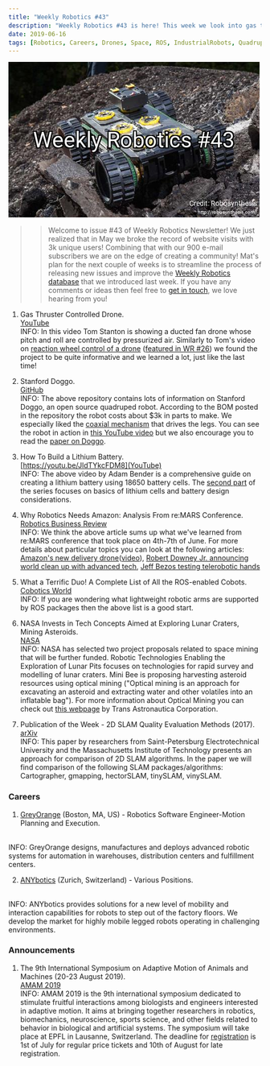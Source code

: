 ```yaml
---
title: "Weekly Robotics #43"
description: "Weekly Robotics #43 is here! This week we look into gas thruster controlled drone, a fully open source quadruped, building batteries and more!"
date: 2019-06-16
tags: [Robotics, Careers, Drones, Space, ROS, IndustrialRobots, Quadrupeds, Sensors]
---
```

![HeaderImage](/img/headers/43.jpg "Header image")

>> Welcome to issue #43 of Weekly Robotics Newsletter! We just realized that in May we broke the record of website visits with 3k unique users! Combining that with our 900 e-mail subscribers we are on the edge of creating a community! Mat's plan for the next couple of weeks is to streamline the process of releasing new issues and improve the [Weekly Robotics database](https://weeklyrobotics.com/awesome-wr) that we introduced last week. If you have any comments or ideas then feel free to [get in touch](mailto:contact@weeklyrobotics.com), we love hearing from you!

1) Gas Thruster Controlled Drone.
<br>[YouTube](https://youtu.be/XpA6qpNlNOE)<br>
INFO: In this video Tom Stanton is showing a ducted fan drone whose pitch and roll are controlled by pressurized air. Similarly to Tom's video on [reaction wheel control of a drone](https://youtu.be/4kfBEaTncjI) ([featured in WR #26](https://weeklyrobotics.com/weekly-robotics-26)) we found the project to be quite informative and we learned a lot, just like the last time!

2) Stanford Doggo.
<br>[GitHub](https://github.com/Nate711/StanfordDoggoProject)<br>
INFO: The above repository contains lots of information on Stanford Doggo, an open source quadruped robot. According to the BOM posted in the repository the robot costs about $3k in parts to make. We especially liked the [coaxial mechanism](https://youtu.be/6PL3aur4g4c) that drives the legs. You can see the robot in action in [this YouTube video](https://youtu.be/cJxotk4lR90) but we also encourage you to read the [paper on Doggo](https://arxiv.org/abs/1905.04254).

3) How To Build a Lithium Battery.
<br>[https://youtu.be/JldTYkcFDM8](YouTube)<br>
INFO: The above video by Adam Bender is a comprehensive guide on creating a lithium battery using 18650 battery cells. The [second part](https://youtu.be/f9fZZVfcBVQ) of the series focuses on basics of lithium cells and battery design considerations.

4) Why Robotics Needs Amazon: Analysis From re:MARS Conference.
<br>[Robotics Business Review](https://www.roboticsbusinessreview.com/events/why-robotics-needs-amazon-analysis-from-remars-conference/)<br>
INFO: We think the above article sums up what we've learned from re:MARS conference that took place on 4th-7th of June. For more details about particular topics you can look at the following articles: [Amazon's new delivery drone](https://blog.aboutamazon.com/transportation/a-drone-program-taking-flight)([video](https://youtu.be/3HJtmx5f1Fc)), [Robert Downey Jr. announcing world clean up with advanced tech](https://variety.com/2019/digital/news/robert-downey-jr-footprint-coalition-1203233371/), [Jeff Bezos testing telerobotic hands](https://youtu.be/b8K2e3Y7QtI)

5) What a Terrific Duo! A Complete List of All the ROS-enabled Cobots.
<br>[Cobotics World](https://www.coboticsworld.com/2019/05/27/what-a-terrific-duo-a-complete-list-of-all-the-ros-enabled-cobots/)<br>
INFO: If you are wondering what lightweight robotic arms are supported by ROS packages then the above list is a good start.

6) NASA Invests in Tech Concepts Aimed at Exploring Lunar Craters, Mining Asteroids.
<br>[NASA](https://www.nasa.gov/press-release/nasa-invests-in-tech-concepts-aimed-at-exploring-lunar-craters-mining-asteroids)<br>
INFO: NASA has selected two project proposals related to space mining that will be further funded. Robotic Technologies Enabling the Exploration of Lunar Pits focuses on technologies for rapid survey and modelling of lunar craters. Mini Bee is proposing harvesting asteroid resources using optical mining ("Optical mining is an approach for excavating an asteroid and extracting water and other volatiles into an inflatable bag"). For more information about Optical Mining you can check out [this webpage](http://www.transastracorp.com/optical-mining.html) by Trans Astronautica Corporation.

7) Publication of the Week - 2D SLAM Quality Evaluation Methods (2017).
<br>[arXiv](https://arxiv.org/abs/1708.02354)<br>
INFO: This paper by researchers from Saint-Petersburg Electrotechnical University and the Massachusetts Institute of Technology presents an approach for comparison of 2D SLAM algorithms. In the paper we will find comparison of the following SLAM packages/algorithms: Cartographer, gmapping, hectorSLAM, tinySLAM, vinySLAM.

### Careers

1) [GreyOrange](https://www.greyorange.com/career-details/274) (Boston, MA, US) - Robotics Software Engineer-Motion Planning and Execution.
<br>
INFO: GreyOrange designs, manufactures and deploys advanced robotic systems for automation in warehouses, distribution centers and fulfillment centers.

2) [ANYbotics](https://www.anybotics.com/about/#career) (Zurich, Switzerland) - Various Positions.
<br>
INFO: ANYbotics provides solutions for a new level of mobility and interaction capabilities for robots to step out of the factory floors. We develop the market for highly mobile legged robots operating in challenging environments.

### Announcements

1) The 9th International Symposium on Adaptive Motion of Animals and Machines (20-23 August 2019).
<br>[AMAM 2019 ](https://amam2019.epfl.ch/)<br>
INFO: AMAM 2019 is the 9th international symposium dedicated to stimulate fruitful interactions among biologists and engineers interested in adaptive motion. It aims at bringing together researchers in robotics, biomechanics, neuroscience, sports science, and other fields related to behavior in biological and artificial systems. The symposium will take place at EPFL in Lausanne, Switzerland. The deadline for [registration](https://amam2019.epfl.ch/register.php) is 1st of July for regular price tickets and 10th of August for late registration.
